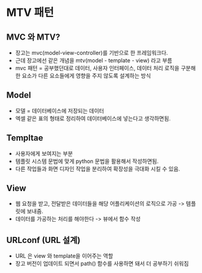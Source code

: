 # MTV 패턴
## MVC 와 MTV?
- 장고는 mvc(model-view-controller)를 기반으로 한 프레임워크다.
- 근데 장고에선 같은 개념을 mtv(model - template - view) 라고 부름
- mvc 패턴 = 공부했던대로 데이터, 사용자 인터페이스, 데이터 처리 로직을 구분해 한 요소가 다른 요소들에게 영향을 주지 않도록 설계하는 방식

## Model
- 모델 = 데이터베이스에 저장되는 데이터
- 엑셀 같은 표의 형태로 정리하여 데이터베이스에 넣는다고 생각하면됨.

## Templtae
- 사용자에게 보여지는 부분
- 템플릿 시스템 문법에 맞게 python 문법을 활용해서 작성하면됨.
- 다른 작업들과 화면 디자인 작업을 분리하여 확장성을 극대화 시킬 수 있음.

## View
- 웹 요청을 받고, 전달받은 데이터들을 해당 어플리케이션의 로직으로 가공 -> 템플릿에 보내줌.
- 데이터를 가공하는 처리를 해야한다 -> 뷰에서 함수 작성

## URLconf (URL 설계)
- URL 은 view 와 template을 이어주는 역할
- 장고 버전이 업데이트 되면서 path() 함수를 사용하면 돼서 더 공부하기 쉬워짐

